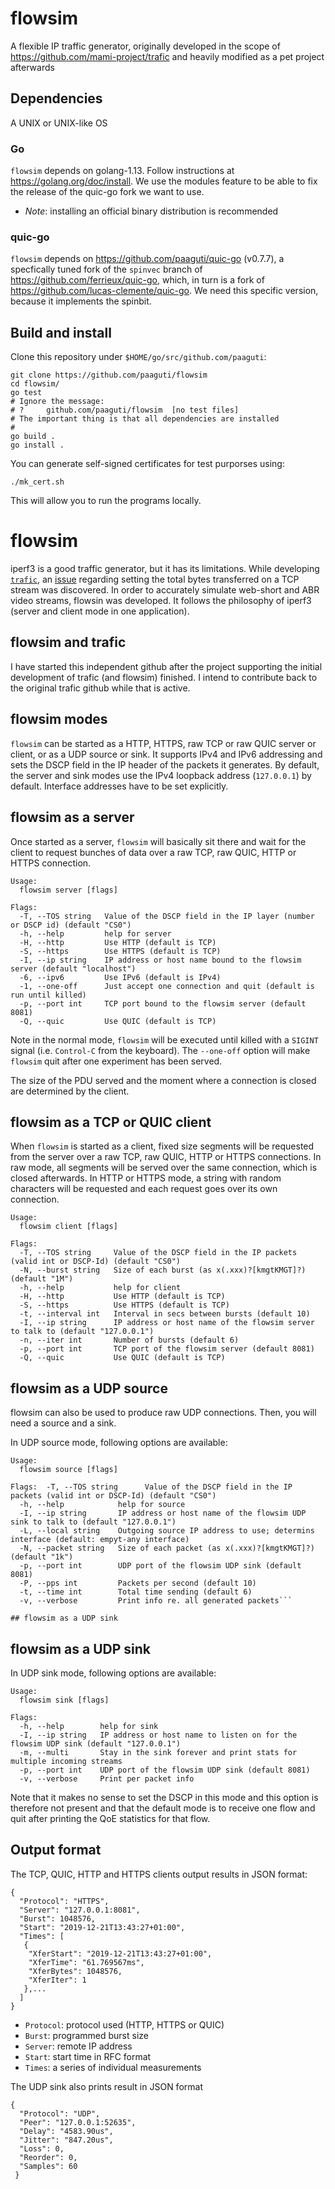# flowsim

A flexible IP traffic generator, originally developed in the scope of https://github.com/mami-project/trafic and heavily modified as a pet project afterwards

## Dependencies

A UNIX or UNIX-like OS

### Go

`flowsim` depends on golang-1.13. Follow instructions at https://golang.org/doc/install. We use the modules feature to be able to fix the release of the quic-go fork we want to use.

* *Note*: installing an official binary distribution is recommended

### quic-go

`flowsim` depends on https://github.com/paaguti/quic-go (v0.7.7), a specfically tuned fork of the `spinvec` branch of https://github.com/ferrieux/quic-go, which, in turn is a fork of https://github.com/lucas-clemente/quic-go. We need this specific version, because it implements the spinbit.


## Build and install

Clone this repository under `$HOME/go/src/github.com/paaguti`:

```
git clone https://github.com/paaguti/flowsim
cd flowsim/
go test
# Ignore the message:
# ?   	github.com/paaguti/flowsim	[no test files]
# The important thing is that all dependencies are installed
#
go build .
go install .
```

You can generate self-signed certificates for test purporses using:

```
./mk_cert.sh
```

This will allow you to run the programs locally. 

# flowsim

iperf3 is a good traffic generator, but it has its limitations. While developing [`trafic`](https://github.com/mami-project/trafic), an [issue](https://github.com/esnet/iperf/issues/768) regarding setting the total bytes transferred on a TCP stream was discovered. In order to accurately simulate web-short and ABR video streams, flowsin was developed. It follows the philosophy of iperf3 (server and client mode in one application).

## flowsim and trafic

I have started this independent github after the project supporting the initial development of trafic (and flowsim) finished. I intend to contribute back to the original trafic github while that is active.

## flowsim modes

`flowsim` can be started as a HTTP, HTTPS, raw TCP or raw QUIC server or client,  or as a UDP source or sink. It supports IPv4 and IPv6 addressing and sets the DSCP field in the IP header of the packets it generates. By default, the server and sink modes use the IPv4 loopback address (`127.0.0.1`) by default. Interface addresses have to be set explicitly.

## flowsim as a server

Once started as a server, `flowsim` will basically sit there and wait for the client to request bunches of data over a raw TCP, raw QUIC, HTTP or HTTPS connection.

```
Usage:
  flowsim server [flags]

Flags:
  -T, --TOS string   Value of the DSCP field in the IP layer (number or DSCP id) (default "CS0")
  -h, --help         help for server
  -H, --http         Use HTTP (default is TCP)
  -S, --https        Use HTTPS (default is TCP)
  -I, --ip string    IP address or host name bound to the flowsim server (default "localhost")
  -6, --ipv6         Use IPv6 (default is IPv4)
  -1, --one-off      Just accept one connection and quit (default is run until killed)
  -p, --port int     TCP port bound to the flowsim server (default 8081)
  -Q, --quic         Use QUIC (default is TCP)
```

Note in the normal mode, `flowsim` will be executed until killed with a `SIGINT` signal (i.e. `Control-C` from the keyboard). The `--one-off` option will make `flowsim` quit after one experiment has been served.

The size of the PDU served and the moment where a connection is closed are determined by the client.

## flowsim as a TCP or QUIC client

When `flowsim` is started as a client, fixed size segments will be requested from the server over a raw TCP, raw QUIC, HTTP or HTTPS connections. In raw mode, all segments will be served over the same connection, which is closed afterwards. In HTTP or HTTPS mode, a string with random characters will be requested and each request goes over its own connection.

```
Usage:
  flowsim client [flags]

Flags:
  -T, --TOS string     Value of the DSCP field in the IP packets (valid int or DSCP-Id) (default "CS0")
  -N, --burst string   Size of each burst (as x(.xxx)?[kmgtKMGT]?) (default "1M")
  -h, --help           help for client
  -H, --http           Use HTTP (default is TCP)
  -S, --https          Use HTTPS (default is TCP)
  -t, --interval int   Interval in secs between bursts (default 10)
  -I, --ip string      IP address or host name of the flowsim server to talk to (default "127.0.0.1")
  -n, --iter int       Number of bursts (default 6)
  -p, --port int       TCP port of the flowsim server (default 8081)
  -Q, --quic           Use QUIC (default is TCP)
```

## flowsim as a UDP source

flowsim can also be used to produce raw UDP connections. Then, you will need a source and a sink.

In UDP source mode, following options are available:

```
Usage:
  flowsim source [flags]

Flags:  -T, --TOS string      Value of the DSCP field in the IP packets (valid int or DSCP-Id) (default "CS0")
  -h, --help            help for source
  -I, --ip string       IP address or host name of the flowsim UDP sink to talk to (default "127.0.0.1")
  -L, --local string    Outgoing source IP address to use; determins interface (default: empyt-any interface)
  -N, --packet string   Size of each packet (as x(.xxx)?[kmgtKMGT]?) (default "1k")
  -p, --port int        UDP port of the flowsim UDP sink (default 8081)
  -P, --pps int         Packets per second (default 10)
  -t, --time int        Total time sending (default 6)
  -v, --verbose         Print info re. all generated packets```

## flowsim as a UDP sink

```

## flowsim as a UDP sink

In UDP sink mode, following options are available:

```
Usage:
  flowsim sink [flags]

Flags:
  -h, --help        help for sink
  -I, --ip string   IP address or host name to listen on for the flowsim UDP sink (default "127.0.0.1")
  -m, --multi       Stay in the sink forever and print stats for multiple incoming streams
  -p, --port int    UDP port of the flowsim UDP sink (default 8081)
  -v, --verbose     Print per packet info
```

Note that it makes no sense to set the DSCP in this mode and this option is therefore not present and that the default mode is to receive one flow and quit after printing the QoE statistics for that flow.

## Output format

The TCP, QUIC, HTTP and HTTPS clients output results in JSON format:

```
{
  "Protocol": "HTTPS",
  "Server": "127.0.0.1:8081",
  "Burst": 1048576,
  "Start": "2019-12-21T13:43:27+01:00",
  "Times": [
   {
    "XferStart": "2019-12-21T13:43:27+01:00",
    "XferTime": "61.769567ms",
    "XferBytes": 1048576,
    "XferIter": 1
   },...
  ]
}
```

* `Protocol`: protocol used (HTTP, HTTPS or QUIC)
* `Burst`: programmed burst size
* `Server`: remote IP address
* `Start`: start time in RFC format
* `Times`: a series of individual measurements

The UDP sink also prints result in JSON format

```
{
  "Protocol": "UDP",
  "Peer": "127.0.0.1:52635",
  "Delay": "4583.90us",
  "Jitter": "847.20us",
  "Loss": 0,
  "Reorder": 0,
  "Samples": 60
 }
```
